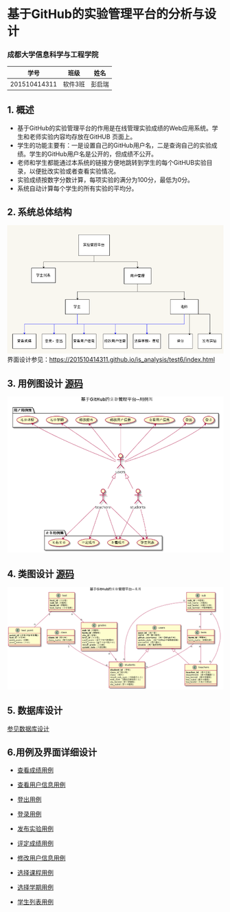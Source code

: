 ﻿# 基于GitHub的实验管理平台的分析与设计
### 成都大学信息科学与工程学院
|学号|班级|姓名|
|:-:|:-:|:-:|
|201510414311|软件3班|彭启瑞|

## 1. 概述
- 基于GitHub的实验管理平台的作用是在线管理实验成绩的Web应用系统。学生和老师实验内容均存放在GitHUB 页面上。
- 学生的功能主要有：一是设置自己的GitHub用户名，二是查询自己的实验成绩。学生的GitHub用户名是公开的，但成绩不公开。
- 老师和学生都能通过本系统的链接方便地跳转到学生的每个GitHUB实验目录，以便批改实验或者查看实验情况。
- 实验成绩按数字分数计算，每项实验的满分为100分，最低为0分。
- 系统自动计算每个学生的所有实验的平均分。

## 2. 系统总体结构
![](./System.png)
界面设计参见：https://201510414311.github.io/is_analysis/test6/index.html

## 3. 用例图设计 [源码][1]
![](./用例图.png)

## 4. 类图设计 [源码][2]
![](./类图.png)

## 5. 数据库设计
[参见数据库设计][3]

## 6.用例及界面详细设计
- [查看成绩用例][4]
- [查看用户信息用例][5]
- [登出用例][6]
- [登录用例][7]
- [发布实验用例][8]
- [评定成绩用例][9]
- [修改用户信息用例][10]
- [选择课程用例][11]
- [选择学期用例][12]
- [学生列表用例][13]


  [1]: https://github.com/201510414311/is_analysis/blob/master/test6/yuanma/用例图.puml
  [2]: https://github.com/201510414311/is_analysis/blob/master/test6/yuanma/类图.puml
  [3]: https://github.com/201510414311/is_analysis/blob/master/test6/数据库设计.png
  [4]: https://github.com/201510414311/is_analysis/blob/master/test6/%E6%9F%A5%E7%9C%8B%E6%88%90%E7%BB%A9%E7%94%A8%E4%BE%8B.md
  [5]: https://github.com/201510414311/is_analysis/blob/master/test6/%E6%9F%A5%E7%9C%8B%E7%94%A8%E6%88%B7%E4%BF%A1%E6%81%AF%E7%94%A8%E4%BE%8B.md
  [6]: https://github.com/201510414311/is_analysis/blob/master/test6/%E7%99%BB%E5%87%BA%E7%94%A8%E4%BE%8B.md
  [7]: https://github.com/201510414311/is_analysis/blob/master/test6/%E7%99%BB%E5%BD%95%E7%94%A8%E4%BE%8B.md
  [8]: https://github.com/201510414311/is_analysis/blob/master/test6/%E5%8F%91%E5%B8%83%E5%AE%9E%E9%AA%8C%E7%94%A8%E4%BE%8B.md
  [9]: https://github.com/201510414311/is_analysis/blob/master/test6/%E8%AF%84%E5%AE%9A%E6%88%90%E7%BB%A9%E7%94%A8%E4%BE%8B.md
  [10]: https://github.com/201510414311/is_analysis/blob/master/test6/%E4%BF%AE%E6%94%B9%E7%94%A8%E6%88%B7%E4%BF%A1%E6%81%AF%E7%94%A8%E4%BE%8B.md
  [11]: https://github.com/201510414311/is_analysis/blob/master/test6/%E9%80%89%E6%8B%A9%E8%AF%BE%E7%A8%8B%E7%94%A8%E4%BE%8B.md
  [12]: https://github.com/201510414311/is_analysis/blob/master/test6/%E9%80%89%E6%8B%A9%E5%AD%A6%E6%9C%9F%E7%94%A8%E4%BE%8B.md
  [13]: https://github.com/201510414311/is_analysis/blob/master/test6/%E5%AD%A6%E7%94%9F%E5%88%97%E8%A1%A8%E7%94%A8%E4%BE%8B.md
